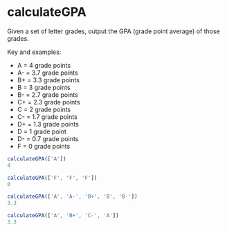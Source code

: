# calculateGPA

Given a set of letter grades, output the GPA (grade point average) of those grades.

Key and examples:

- A = 4 grade points
- A- = 3.7 grade points
- B+ = 3.3 grade points
- B = 3 grade points
- B- = 2.7 grade points
- C+ = 2.3 grade points
- C = 2 grade points
- C- = 1.7 grade points
- D+ = 1.3 grade points
- D = 1 grade point
- D- = 0.7 grade points
- F = 0 grade points

```js
calculateGPA(['A'])
4

calculateGPA(['F', 'F', 'F'])
0

calculateGPA(['A', 'A-', 'B+', 'B', 'B-'])
3.3

calculateGPA(['A', 'B+', 'C-', 'A'])
3.3
```
